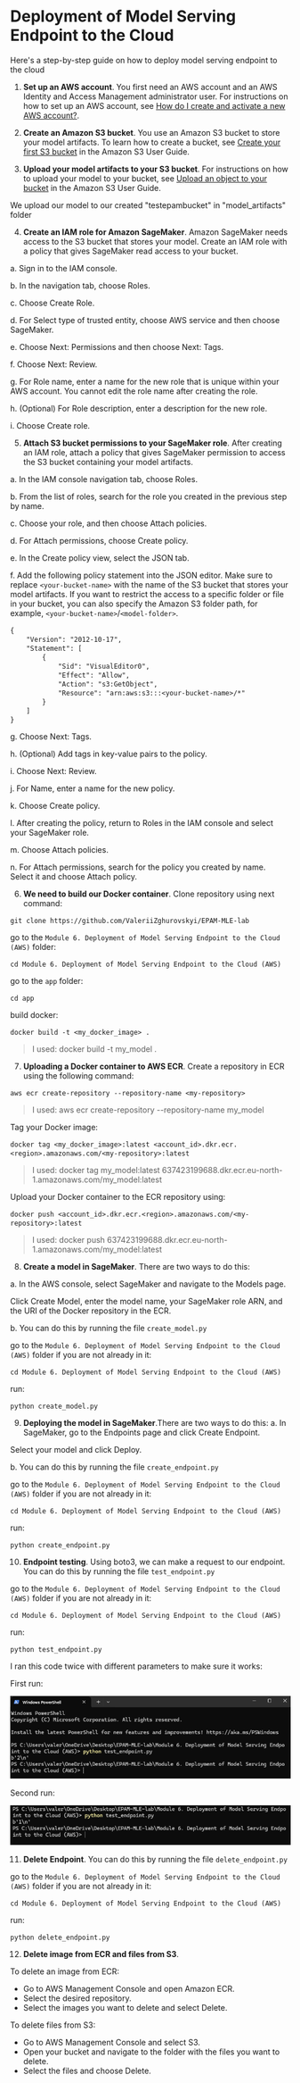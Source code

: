 # Deployment of Model Serving Endpoint to the Cloud

Here's a step-by-step guide on how to deploy model serving endpoint to the cloud

1. **Set up an AWS account**. You first need an AWS account and an AWS Identity and Access Management administrator user. For instructions on how to set up an AWS account, see [How do I create and activate a new AWS account?](https://repost.aws/knowledge-center/create-and-activate-aws-account).

2. **Create an Amazon S3 bucket**. You use an Amazon S3 bucket to store your model artifacts. To learn how to create a bucket, see [Create your first S3 bucket](https://docs.aws.amazon.com/AmazonS3/latest/userguide/creating-bucket.html) in the Amazon S3 User Guide.

3. **Upload your model artifacts to your S3 bucket**. For instructions on how to upload your model to your bucket, see [Upload an object to your bucket](https://docs.aws.amazon.com/AmazonS3/latest/userguide/uploading-an-object-bucket.html) in the Amazon S3 User Guide.

We upload our model to our created "testepambucket" in "model_artifacts" folder

4. **Create an IAM role for Amazon SageMaker**. Amazon SageMaker needs access to the S3 bucket that stores your model. Create an IAM role with a policy that gives SageMaker read access to your bucket.
   
a. Sign in to the IAM console.

b. In the navigation tab, choose Roles.

c. Choose Create Role.

d. For Select type of trusted entity, choose AWS service and then choose SageMaker.

e. Choose Next: Permissions and then choose Next: Tags.

f. Choose Next: Review.

g. For Role name, enter a name for the new role that is unique within your AWS account. You cannot edit the role name after creating the role.

h. (Optional) For Role description, enter a description for the new role.

i. Choose Create role.

5. **Attach S3 bucket permissions to your SageMaker role**. After creating an IAM role, attach a policy that gives SageMaker permission to access the S3 bucket containing your model artifacts.

a. In the IAM console navigation tab, choose Roles.

b. From the list of roles, search for the role you created in the previous step by name.

c. Choose your role, and then choose Attach policies.

d. For Attach permissions, choose Create policy.

e. In the Create policy view, select the JSON tab.

f. Add the following policy statement into the JSON editor. Make sure to replace `<your-bucket-name>` with the name of the S3 bucket that stores your model artifacts. If you want to restrict the access to a specific folder or file in your bucket, you can also specify the Amazon S3 folder path, for example, `<your-bucket-name>`/`<model-folder>`.
```
{
    "Version": "2012-10-17",
    "Statement": [
        {
            "Sid": "VisualEditor0",
            "Effect": "Allow",
            "Action": "s3:GetObject",
            "Resource": "arn:aws:s3:::<your-bucket-name>/*"
        }
    ]
}
```

g. Choose Next: Tags.

h. (Optional) Add tags in key-value pairs to the policy.

i. Choose Next: Review.

j. For Name, enter a name for the new policy.

k. Choose Create policy.

l. After creating the policy, return to Roles in the IAM console and select your SageMaker role.

m. Choose Attach policies.

n. For Attach permissions, search for the policy you created by name. Select it and choose Attach policy.

6. **We need to build our Docker container**. Clone repository using next command:
```
git clone https://github.com/ValeriiZghurovskyi/EPAM-MLE-lab
```

go to the `Module 6. Deployment of Model Serving Endpoint to the Cloud (AWS)` folder:
```
cd Module 6. Deployment of Model Serving Endpoint to the Cloud (AWS)
```
go to the `app` folder:
```
cd app
```
build docker:
```
docker build -t <my_docker_image> .
```
> I used: docker build -t my_model .

7. **Uploading a Docker container to AWS ECR**. Create a repository in ECR using the following command:
```
aws ecr create-repository --repository-name <my-repository>
```
> I used: aws ecr create-repository --repository-name my_model

Tag your Docker image:
```
docker tag <my_docker_image>:latest <account_id>.dkr.ecr.<region>.amazonaws.com/<my-repository>:latest
```
> I used: docker tag my_model:latest 637423199688.dkr.ecr.eu-north-1.amazonaws.com/my_model:latest

Upload your Docker container to the ECR repository using:
```
docker push <account_id>.dkr.ecr.<region>.amazonaws.com/<my-repository>:latest
```
> I used: docker push 637423199688.dkr.ecr.eu-north-1.amazonaws.com/my_model:latest

8. **Create a model in SageMaker**. There are two ways to do this:

a. In the AWS console, select SageMaker and navigate to the Models page.

Click Create Model, enter the model name, your SageMaker role ARN, and the URI of the Docker repository in the ECR.

b. You can do this by running the file `create_model.py`

go to the `Module 6. Deployment of Model Serving Endpoint to the Cloud (AWS)` folder if you are not already in it:
```
cd Module 6. Deployment of Model Serving Endpoint to the Cloud (AWS)
```
run:
```
python create_model.py
```

9. **Deploying the model in SageMaker**.There are two ways to do this:
a. In SageMaker, go to the Endpoints page and click Create Endpoint.

Select your model and click Deploy.

b. You can do this by running the file `create_endpoint.py`

go to the `Module 6. Deployment of Model Serving Endpoint to the Cloud (AWS)` folder if you are not already in it:
```
cd Module 6. Deployment of Model Serving Endpoint to the Cloud (AWS)
```
run:
```
python create_endpoint.py
```

10. **Endpoint testing**. Using boto3, we can make a request to our endpoint. You can do this by running the file `test_endpoint.py`

go to the `Module 6. Deployment of Model Serving Endpoint to the Cloud (AWS)` folder if you are not already in it:
```
cd Module 6. Deployment of Model Serving Endpoint to the Cloud (AWS)
```
run:
```
python test_endpoint.py
```

I ran this code twice with different parameters to make sure it works:

First run:

![](images/1.png)

Second run:

![](images/2.png)

11. **Delete Endpoint**. You can do this by running the file `delete_endpoint.py`

go to the `Module 6. Deployment of Model Serving Endpoint to the Cloud (AWS)` folder if you are not already in it:
```
cd Module 6. Deployment of Model Serving Endpoint to the Cloud (AWS)
```
run:
```
python delete_endpoint.py
```

12. **Delete image from ECR and files from S3**.

To delete an image from ECR:
* Go to AWS Management Console and open Amazon ECR.
* Select the desired repository.
* Select the images you want to delete and select Delete.


To delete files from S3:

* Go to AWS Management Console and select S3.
* Open your bucket and navigate to the folder with the files you want to delete.
* Select the files and choose Delete.
